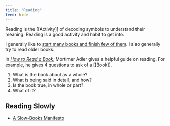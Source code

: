 ```yaml
---
title: "Reading"
feed: hide
---
```


Reading is the [[Activity]] of decoding symbols to understand their meaning. Reading is a good activity and habit to get into. 

I generally like to [start many books and finish few of them](https://www.collaborativefund.com/blog/how-to-read-lots-of-inputs-and-a-strong-filter/). I also generally try to read older books. 

In _[How to Read a Book](https://www.worldcat.org/title/how-to-read-a-book-the-art-of-getting-a-liberal-education/oclc/315673274&referer=brief_results)_, Mortimer Adler gives a helpful guide on reading. For example, he gives 4 questions to ask of a [[Book]]. 

1. What is the book about as a whole?
2. What is being said in detail, and how?
3. Is the book true, in whole or part?
4. What of it?


## Reading Slowly

* [A Slow-Books Manifesto](https://www.theatlantic.com/entertainment/archive/2012/03/a-slow-books-manifesto/254884/)

